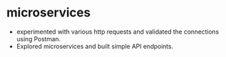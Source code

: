# microservices
- experimented with various http requests and validated the connections using Postman.
- Explored microservices and built simple API endpoints. 

